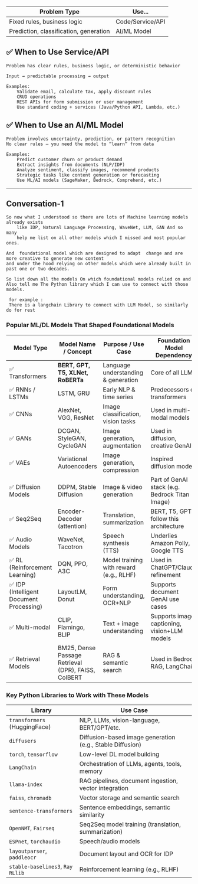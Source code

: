 | Problem Type                           | Use...           |
| -------------------------------------- | ---------------- |
| Fixed rules, business logic            | Code/Service/API |
| Prediction, classification, generation | AI/ML Model      |

## ✅ When to Use Service/API
```
Problem has clear rules, business logic, or deterministic behavior

Input → predictable processing → output

Examples:
    Validate email, calculate tax, apply discount rules
    CRUD operations
    REST APIs for form submission or user management
    Use standard coding + services (Java/Python API, Lambda, etc.)
```

## ✅ When to Use an AI/ML Model
```
Problem involves uncertainty, prediction, or pattern recognition
No clear rules — you need the model to “learn” from data

Examples:
    Predict customer churn or product demand
    Extract insights from documents (NLP/IDP)
    Analyze sentiment, classify images, recommend products
    Strategic tasks like content generation or forecasting
    Use ML/AI models (SageMaker, Bedrock, Comprehend, etc.)
```


---
## Conversation-1 
```
So now what I understood so there are lots of Machine learning models already exists 
    like IDP, Natural Language Processing, WaveNet, LLM, GAN And so many 
    help me list on all other models which I missed and most popular ones.
     
And  foundational model which are designed to adapt  change and are more creative to generate new content
and under the hood relying on other models which were already built in past one or two decades.

So list down all the models On which foundational models relied on and 
Also tell me The Python library which I can use to connect with those models.
 
 for example :
 There is a langchain Library to connect with LLM Model, so similarly do for rest
```
###  Popular ML/DL Models That Shaped Foundational Models
| **Model Type**                          | **Model Name / Concept**                            | **Purpose / Use Case**                  | **Foundation Model Dependency**                | **Python Library**                                   |
| --------------------------------------- | --------------------------------------------------- | --------------------------------------- | ---------------------------------------------- | ---------------------------------------------------- |
| ✅ Transformers                          | **BERT, GPT, T5, XLNet, RoBERTa**                   | Language understanding & generation     | Core of all LLMs                               | `transformers` (HuggingFace), `LangChain`            |
| ✅ RNNs / LSTMs                          | LSTM, GRU                                           | Early NLP & time series                 | Predecessors of transformers                   | `keras`, `torch.nn`                                  |
| ✅ CNNs                                  | AlexNet, VGG, ResNet                                | Image classification, vision tasks      | Used in multi-modal models                     | `torchvision`, `tensorflow.keras.applications`       |
| ✅ GANs                                  | DCGAN, StyleGAN, CycleGAN                           | Image generation, augmentation          | Used in diffusion, creative GenAI              | `tensorflow`, `torch`, `diffusers`                   |
| ✅ VAEs                                  | Variational Autoencoders                            | Image generation, compression           | Inspired diffusion models                      | `Pyro`, `TensorFlow Probability`                     |
| ✅ Diffusion Models                      | DDPM, Stable Diffusion                              | Image & video generation                | Part of GenAI stack (e.g. Bedrock Titan Image) | `diffusers`, `comfyui`, `invokeAI`                   |
| ✅ Seq2Seq                               | Encoder-Decoder (attention)                         | Translation, summarization              | BERT, T5, GPT follow this architecture         | `OpenNMT`, `Fairseq`, `transformers`                 |
| ✅ Audio Models                          | WaveNet, Tacotron                                   | Speech synthesis (TTS)                  | Underlies Amazon Polly, Google TTS             | `ESPnet`, `torchaudio`                               |
| ✅ RL (Reinforcement Learning)           | DQN, PPO, A3C                                       | Model training with reward (e.g., RLHF) | Used in ChatGPT/Claude refinement              | `stable-baselines3`, `Ray RLlib`                     |
| ✅ IDP (Intelligent Document Processing) | LayoutLM, Donut                                     | Form understanding, OCR+NLP             | Supports document GenAI use cases              | `transformers`, `paddleocr`, `layoutparser`          |
| ✅ Multi-modal                           | CLIP, Flamingo, BLIP                                | Text + image understanding              | Supports image captioning, vision+LLM models   | `transformers`, `OpenCLIP`, `vision-language-models` |
| ✅ Retrieval Models                      | BM25, Dense Passage Retrieval (DPR), FAISS, ColBERT | RAG & semantic search                   | Used in Bedrock RAG, LangChain                 | `faiss`, `chromadb`, `sentence-transformers`         |


### Key Python Libraries to Work with These Models
| **Library**                      | **Use Case**                                              |
| -------------------------------- | --------------------------------------------------------- |
| `transformers` (HuggingFace)     | NLP, LLMs, vision-language, BERT/GPT/etc.                 |
| `diffusers`                      | Diffusion-based image generation (e.g., Stable Diffusion) |
| `torch`, `tensorflow`            | Low-level DL model building                               |
| `LangChain`                      | Orchestration of LLMs, agents, tools, memory              |
| `llama-index`                    | RAG pipelines, document ingestion, vector integration     |
| `faiss`, `chromadb`              | Vector storage and semantic search                        |
| `sentence-transformers`          | Sentence embeddings, semantic similarity                  |
| `OpenNMT`, `Fairseq`             | Seq2Seq model training (translation, summarization)       |
| `ESPnet`, `torchaudio`           | Speech/audio models                                       |
| `layoutparser`, `paddleocr`      | Document layout and OCR for IDP                           |
| `stable-baselines3`, `Ray RLlib` | Reinforcement learning (e.g., RLHF)                       |
